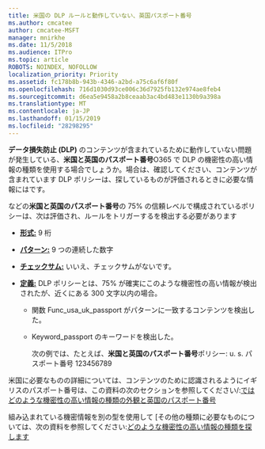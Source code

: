 ```yaml
---
title: 米国の DLP ルールと動作していない、英国パスポート番号
ms.author: cmcatee
author: cmcatee-MSFT
manager: mnirkhe
ms.date: 11/5/2018
ms.audience: ITPro
ms.topic: article
ROBOTS: NOINDEX, NOFOLLOW
localization_priority: Priority
ms.assetid: fc178b8b-943b-4346-a2bd-a75c6af6f80f
ms.openlocfilehash: 716d1030d93ce006c36d7925fb132e974ae8feb4
ms.sourcegitcommit: d6ea5e9458a2b8ceaab3ac4bd483e1130b9a398a
ms.translationtype: MT
ms.contentlocale: ja-JP
ms.lasthandoff: 01/15/2019
ms.locfileid: "28298295"
---
```

**データ損失防止 (DLP)** のコンテンツが含まれているために動作していない問題が発生している、**米国と英国のパスポート番号**O365 で DLP の機密性の高い情報の種類を使用する場合でしょうか。場合は、確認してください、コンテンツが含まれています DLP ポリシーは、探しているものが評価されるときに必要な情報にはです。 
  
などの**米国と英国のパスポート番号**の 75% の信頼レベルで構成されているポリシーは、次は評価され、ルールをトリガーするを検出する必要があります 
  
- **[形式:](https://docs.microsoft.com/en-us/office365/securitycompliance/what-the-sensitive-information-types-look-for#format-77)** 9 桁 
    
- **[パターン:](https://docs.microsoft.com/en-us/office365/securitycompliance/what-the-sensitive-information-types-look-for#pattern-77)** 9 つの連続した数字 
    
- **[チェックサム:](https://docs.microsoft.com/en-us/office365/securitycompliance/what-the-sensitive-information-types-look-for#checksum-76)** いいえ、チェックサムがないです。 
    
- **[定義:](https://docs.microsoft.com/en-us/office365/securitycompliance/what-the-sensitive-information-types-look-for#definition-77)** DLP ポリシーとは、75% が確実にこのような機密性の高い情報が検出されたが、近くにある 300 文字以内の場合。 
    
  - 関数 Func_usa_uk_passport がパターンに一致するコンテンツを検出した。
    
  - Keyword_passport のキーワードを検出した。
    
    次の例では、たとえば、**米国と英国のパスポート番号**ポリシー: u. s. パスポート番号 123456789 
    
米国に必要なものの詳細については、コンテンツのために認識されるようにイギリスのパスポート番号は、この資料の次のセクションを参照してください/:[ではどのような機密性の高い情報の種類の外観と英国のパスポート番号](https://docs.microsoft.com/en-us/office365/securitycompliance/what-the-sensitive-information-types-look-for#us--uk-passport-number)
  
組み込まれている機密情報を別の型を使用して [その他の種類に必要なものについては、次の資料を参照してください:[どのような機密性の高い情報の種類を探します](https://docs.microsoft.com/en-us/office365/securitycompliance/what-the-sensitive-information-types-look-for)
  

